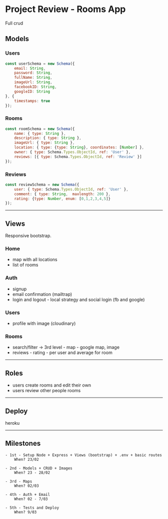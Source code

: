 # Project Review - Rooms App

Full crud

## Models
### Users

```js
const userSchema = new Schema({
    email: String,
    password: String,
    fullName: String,
    imageUrl: String,
    facebookID: String,
    googleID: String
}, {
    timestamps: true
});
```

### Rooms

```js
const roomSchema = new Schema({
    name: { type: String },
    description: { type: String },
    imageUrl: { type: String },
    location: { type: {type: String}, coordinates: [Number] },
    owner: { type: Schema.Types.ObjectId, ref: 'User' },
    reviews: [{ type: Schema.Types.ObjectId, ref: 'Review' }]
});
```

### Reviews

```js
const reviewSchema = new Schema({
    user: { type: Schema.Types.ObjectId, ref: 'User' },
    comment: { type: String,  maxlength: 200 },
    rating: {type: Number, enum: [0,1,2,3,4,5]}
});
```

---

## Views
Responsive bootstrap.

### Home

- map with all locations
- list of rooms

### Auth

- signup
- email confirmation (mailtrap)
- login and logout - local strategy and social login (fb and google)

### Users

- profile with image (cloudinary)

### Rooms

- search/filter -> 3rd level - map - google map, image
- reviews - rating - per user and average for room

---

## Roles
- users create rooms and edit their own
- users review other people rooms

---

## Deploy

heroku

---

## Milestones

    - 1st - Setup Node + Express + Views (bootstrap) + .env + basic routes
        When? 23/02

    - 2nd - Models + CRUD + Images
        When? 23 - 28/02

    - 3rd - Maps
        When? 02/03

    - 4th - Auth + Email
        When? 02 - 7/03

    - 5th - Tests and Deploy
        When? 9/03
